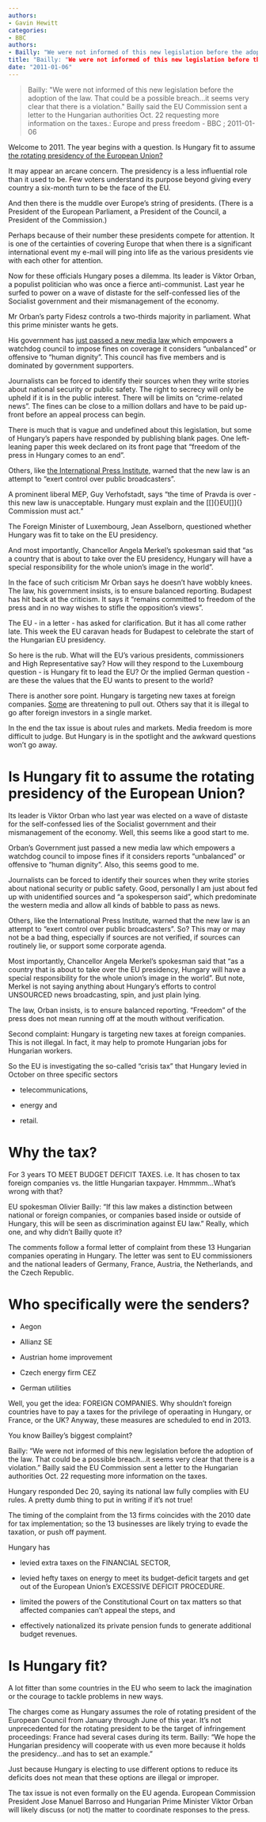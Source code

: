 ```yaml
---
authors: 
- Gavin Hewitt
categories: 
- BBC
authors: 
- Bailly: "We were not informed of this new legislation before the adoption of the law. That could be a possible breach...it seems very clear that there is a violation." Bailly said the EU Commission sent a letter to the Hungarian authorities Oct. 22 requesting more information on the taxes.
title: "Bailly: "We were not informed of this new legislation before the adoption of the law. That could be a possible breach...it seems very clear that there is a violation." Bailly said the EU Commission sent a letter to the Hungarian authorities Oct. 22 requesting more information on the taxes.:Europe and press freedom"
date: "2011-01-06"
---
```

> Bailly: "We were not informed of this new legislation before the adoption of the law. That could be a possible breach...it seems very clear that there is a violation." Bailly said the EU Commission sent a letter to the Hungarian authorities Oct. 22 requesting more information on the taxes.: Europe and press freedom - BBC ; 2011-01-06

Welcome to 2011. The year begins with a question. Is Hungary fit to assume [the rotating presidency of the European Union?](http://www.eu2011.hu/)

It may appear an arcane concern. The presidency is a less influential role than it used to be. Few voters understand its purpose beyond giving every country a six-month turn to be the face of the EU.

And then there is the muddle over Europe’s string of presidents. (There is a President of the European Parliament, a President of the Council, a President of the Commission.)

Perhaps because of their number these presidents compete for attention. It is one of the certainties of covering Europe that when there is a significant international event my e-mail will ping into life as the various presidents vie with each other for attention.

Now for these officials Hungary poses a dilemma. Its leader is Viktor Orban, a populist politician who was once a fierce anti-communist. Last year he surfed to power on a wave of distaste for the self-confessed lies of the Socialist government and their mismanagement of the economy.

Mr Orban’s party Fidesz controls a two-thirds majority in parliament. What this prime minister wants he gets.

His government has [just passed a new media law ](http://www.bbc.co.uk/news/world-europe-12106860)which empowers a watchdog council to impose fines on coverage it considers “unbalanced” or offensive to “human dignity”. This council has five members and is dominated by government supporters.

Journalists can be forced to identify their sources when they write stories about national security or public safety. The right to secrecy will only be upheld if it is in the public interest. There will be limits on “crime-related news”. The fines can be close to a million dollars and have to be paid up-front before an appeal process can begin.

There is much that is vague and undefined about this legislation, but some of Hungary’s papers have responded by publishing blank pages. One left-leaning paper this week declared on its front page that “freedom of the press in Hungary comes to an end”.

Others, like [the International Press Institute](http://www.freemedia.at/site-services/singleview-master/5213/), warned that the new law is an attempt to “exert control over public broadcasters”.

A prominent liberal MEP, Guy Verhofstadt, says “the time of Pravda is over - this new law is unacceptable. Hungary must explain and the [\[]{}EU[\]]{} Commission must act.”

The Foreign Minister of Luxembourg, Jean Asselborn, questioned whether Hungary was fit to take on the EU presidency.

And most importantly, Chancellor Angela Merkel’s spokesman said that “as a country that is about to take over the EU presidency, Hungary will have a special responsibility for the whole union’s image in the world”.

In the face of such criticism Mr Orban says he doesn’t have wobbly knees. The law, his government insists, is to ensure balanced reporting. Budapest has hit back at the criticism. It says it “remains committed to freedom of the press and in no way wishes to stifle the opposition’s views”.

The EU - in a letter - has asked for clarification. But it has all come rather late. This week the EU caravan heads for Budapest to celebrate the start of the Hungarian EU presidency.

So here is the rub. What will the EU’s various presidents, commissioners and High Representative say? How will they respond to the Luxembourg question - is Hungary fit to lead the EU? Or the implied German question - are these the values that the EU wants to present to the world?

There is another sore point. Hungary is targeting new taxes at foreign companies. [Some](http://online.wsj.com/article/BT-CO-20110103-706216.html) are threatening to pull out. Others say that it is illegal to go after foreign investors in a single market.

In the end the tax issue is about rules and markets. Media freedom is more difficult to judge. But Hungary is in the spotlight and the awkward questions won’t go away.

Is Hungary fit to assume the rotating presidency of the European Union?
=======================================================================

Its leader is Viktor Orban who last year was elected on a wave of distaste for the self-confessed lies of the Socialist government and their mismanagement of the economy. Well, this seems like a good start to me.

Orban’s Government just passed a new media law which empowers a watchdog council to impose fines if it considers reports “unbalanced” or offensive to “human dignity”. Also, this seems good to me.

Journalists can be forced to identify their sources when they write stories about national security or public safety. Good, personally I am just about fed up with unidentified sources and “a spokesperson said”, which predominate the western media and allow all kinds of babble to pass as news.

Others, like the International Press Institute, warned that the new law is an attempt to “exert control over public broadcasters”. So? This may or may not be a bad thing, especially if sources are not verified, if sources can routinely lie, or support some corporate agenda.

Most importantly, Chancellor Angela Merkel’s spokesman said that “as a country that is about to take over the EU presidency, Hungary will have a special responsibility for the whole union’s image in the world”. But note, Merkel is not saying anything about Hungary’s efforts to control UNSOURCED news broadcasting, spin, and just plain lying.

The law, Orban insists, is to ensure balanced reporting. “Freedom” of the press does not mean running off at the mouth without verification.

Second complaint: Hungary is targeting new taxes at foreign companies. This is not illegal. In fact, it may help to promote Hungarian jobs for Hungarian workers.

So the EU is investigating the so-called “crisis tax” that Hungary levied in October on three specific sectors

-   telecommunications,

-   energy and

-   retail.

Why the tax?
============

For 3 years TO MEET BUDGET DEFICIT TAXES. i.e. It has chosen to tax foreign companies vs. the little Hungarian taxpayer. Hmmmm...What’s wrong with that?

EU spokesman Olivier Bailly: “If this law makes a distinction between national or foreign companies, or companies based inside or outside of Hungary, this will be seen as discrimination against EU law.” Really, which one, and why didn’t Bailly quote it?

The comments follow a formal letter of complaint from these 13 Hungarian companies operating in Hungary. The letter was sent to EU commissioners and the national leaders of Germany, France, Austria, the Netherlands, and the Czech Republic.

Who specifically were the senders?
==================================

-   Aegon

-   Allianz SE

-   Austrian home improvement

-   Czech energy firm CEZ

-   German utilities

Well, you get the idea: FOREIGN COMPANIES. Why shouldn’t foreign countries have to pay a taxes for the privilege of operaating in Hungary, or France, or the UK? Anyway, these measures are scheduled to end in 2013.

You know Bailley’s biggest complaint?

Bailly: “We were not informed of this new legislation before the adoption of the law. That could be a possible breach...it seems very clear that there is a violation.” Bailly said the EU Commission sent a letter to the Hungarian authorities Oct. 22 requesting more information on the taxes.

Hungary responded Dec 20, saying its national law fully complies with EU rules. A pretty dumb thing to put in writing if it’s not true!

The timing of the complaint from the 13 firms coincides with the 2010 date for tax implementation; so the 13 businesses are likely trying to evade the taxation, or push off payment.

Hungary has

-   levied extra taxes on the FINANCIAL SECTOR,

-   levied hefty taxes on energy to meet its budget-deficit targets and get out of the European Union’s EXCESSIVE DEFICIT PROCEDURE.

-   limited the powers of the Constitutional Court on tax matters so that affected companies can’t appeal the steps, and

-   effectively nationalized its private pension funds to generate additional budget revenues.

Is Hungary fit?
===============

A lot fitter than some countries in the EU who seem to lack the imagination or the courage to tackle problems in new ways.

The charges come as Hungary assumes the role of rotating president of the European Council from January through June of this year. It’s not unprecedented for the rotating president to be the target of infringement proceedings: France had several cases during its term. Bailly: “We hope the Hungarian presidency will cooperate with us even more because it holds the presidency...and has to set an example.”

Just because Hungary is electing to use different options to reduce its deficits does not mean that these options are illegal or improper.

The tax issue is not even formally on the EU agenda. European Commission President Jose Manuel Barroso and Hungarian Prime Minister Viktor Orban will likely discuss (or not) the matter to coordinate responses to the press.

